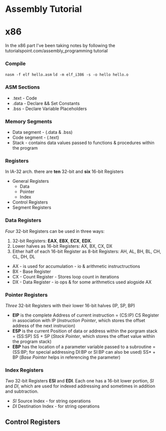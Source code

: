 # Assembly Tutorial

# x86
In the x86 part I've been taking notes by following the tutorialspoint.com/assembly_programming tutorial
### Compile
`nasm -f elf hello.asm`
`ld -m elf_i386 -s -o hello hello.o`

### ASM Sections
* .text - Code
* .data - Declare && Set Constants
* .bss  - Declare Variable Placeholders

### Memory Segments
* Data segment  - (.data & .bss)
* Code segment  - (.text)
* Stack         - contains data values passed to functions & procedures within the program

### Registers
In IA-32 arch. there are **ten** 32-bit and **six** 16-bit Registers
* General Registers
  * Data
  * Pointer
  * Index
* Control Registers
* Segment Registers

### Data Registers
*Four* 32-bit Registers can be used in three ways:
1. 32-bit Registers: **EAX**, **EBX**, **ECX**, **EDX**.
2. Lower halves as 16-bit Registers: AX, BX, CX, DX
3. Either half of each 16-bit Register as 8-bit Registers: AH, AL, BH, BL, CH, CL, DH, DL

* AX - is used for accumulation - io & arithmetic instructructions
* BX - Base Register
* CX - Count Register - Stores loop count in iterations
* DX - Data Register - io ops & for some arithmetics used alogside AX

### Pointer Registers
*Three* 32-bit Registers with their lower 16-bit halves (IP, SP, BP)
* **EIP** is the complete Address of current instruction = (CS:IP) CS Register in association with IP (*Instruction Pointer*, which stores the offset address of the next instrucion)
* **ESP** is the current Position of data or address within the porgram stack = (SS:SP) SS + SP (*Stack Pointer*, which stores the offset value within the program stack)
* **EBP** has the location of a parameter variable passed to a subroutine = (SS:BP; for special addressing DI:BP or SI:BP can also be used) SS* + BP (*Base Pointer* helps in referencing the parameter)

### Index Registers
*Two* 32-bit Registers **ESI** and **EDI**. Each one has a 16-bit lower portion, *SI* and *DI*, which are used for indexed addressing and sometimes in addition and subtraction.
* *SI* Source Index - for string operations
* *DI* Destination Index - for string operations

## Control Registers